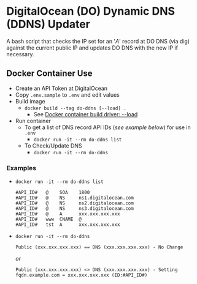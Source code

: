 # DigitalOcean (DO) Dynamic DNS (DDNS) Updater

A bash script that checks the IP set for an '_A_' record at DO DNS (via dig) against the current public IP and updates DO DNS with the new IP if necessary.

## Docker Container Use

* Create an API Token at DigitalOcean
* Copy `.env.sample` to `.env` and edit values
* Build image
  * `docker build --tag do-ddns [--load] .`
    * See [Docker container build driver: --load](https://docs.docker.com/build/drivers/docker-container/#loading-to-local-image-store)
* Run container
  * To get a list of DNS record API IDs (_see example below_) for use in `.env`
    * `docker run -it --rm do-ddns list`
  * To Check/Update DNS
    * `docker run -it --rm do-ddns`

### Examples

* `docker run -it --rm do-ddns list`
    ```
    #API_ID#   @    SOA    1800
    #API_ID#   @    NS     ns1.digitalocean.com
    #API_ID#   @    NS     ns2.digitalocean.com
    #API_ID#   @    NS     ns3.digitalocean.com
    #API_ID#   @    A      xxx.xxx.xxx.xxx
    #API_ID#   www  CNAME  @
    #API_ID#   tst  A      xxx.xxx.xxx.xxx
    ```

* `docker run -it --rm do-ddns`
    ```
    Public (xxx.xxx.xxx.xxx) == DNS (xxx.xxx.xxx.xxx) - No Change
    ```
    _or_
    ```
    Public (xxx.xxx.xxx.xxx) <> DNS (xxx.xxx.xxx.xxx) - Setting fqdn.example.com = xxx.xxx.xxx.xxx (ID:#API_ID#)
    ```
